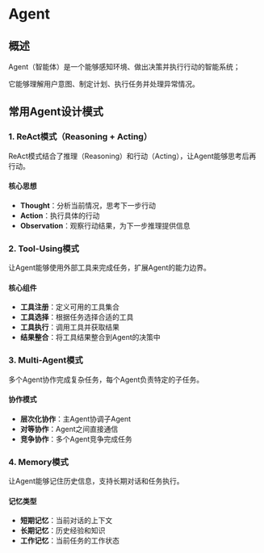 # Agent

## 概述

Agent（智能体）是一个能够感知环境、做出决策并执行行动的智能系统；

它能够理解用户意图、制定计划、执行任务并处理异常情况。

## 常用Agent设计模式

### 1. ReAct模式（Reasoning + Acting）

ReAct模式结合了推理（Reasoning）和行动（Acting），让Agent能够思考后再行动。

#### 核心思想
- **Thought**：分析当前情况，思考下一步行动
- **Action**：执行具体的行动
- **Observation**：观察行动结果，为下一步推理提供信息


### 2. Tool-Using模式

让Agent能够使用外部工具来完成任务，扩展Agent的能力边界。

#### 核心组件
- **工具注册**：定义可用的工具集合
- **工具选择**：根据任务选择合适的工具
- **工具执行**：调用工具并获取结果
- **结果整合**：将工具结果整合到Agent的决策中

### 3. Multi-Agent模式

多个Agent协作完成复杂任务，每个Agent负责特定的子任务。

#### 协作模式
- **层次化协作**：主Agent协调子Agent
- **对等协作**：Agent之间直接通信
- **竞争协作**：多个Agent竞争完成任务

### 4. Memory模式

让Agent能够记住历史信息，支持长期对话和任务执行。

#### 记忆类型
- **短期记忆**：当前对话的上下文
- **长期记忆**：历史经验和知识
- **工作记忆**：当前任务的工作状态